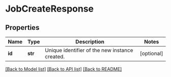 # JobCreateResponse

## Properties
Name | Type | Description | Notes
------------ | ------------- | ------------- | -------------
**id** | **str** | Unique identifier of the new instance created. | [optional] 

[[Back to Model list]](../README.md#documentation-for-models) [[Back to API list]](../README.md#documentation-for-api-endpoints) [[Back to README]](../README.md)


